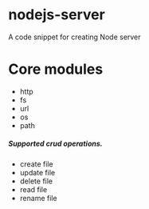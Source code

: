 # nodejs-server
<p>A code snippet for creating Node server</p>
<h1> Core modules</h1>
<ul>
<li>http</li>
<li>fs </li>
<li>url </li>
<li>os </li>
<li>path </li>
</ul>
<h5> Supported crud operations.</h5>
<ul>
<li>create file </li>
<li>update file </li>
<li>delete file </li>
<li>read file </li>
<li>rename file </li>
</ul>
